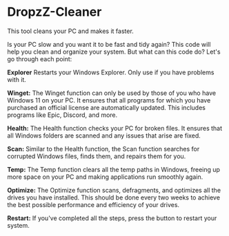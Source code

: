 # DropzZ-Cleaner
This tool cleans your PC and makes it faster.

Is your PC slow and you want it to be fast and tidy again? This code will help you clean and organize your system. But what can this code do? Let's go through each point:

**Explorer**
Restarts your Windows Explorer. Only use if you have problems with it.

**Winget:**
The Winget function can only be used by those of you who have Windows 11 on your PC. It ensures that all programs for which you have purchased an official license are automatically updated. This includes programs like Epic, Discord, and more.

**Health:**
The Health function checks your PC for broken files. It ensures that all Windows folders are scanned and any issues that arise are fixed.

**Scan:**
Similar to the Health function, the Scan function searches for corrupted Windows files, finds them, and repairs them for you.

**Temp:**
The Temp function clears all the temp paths in Windows, freeing up more space on your PC and making applications run smoothly again.

**Optimize:**
The Optimize function scans, defragments, and optimizes all the drives you have installed. This should be done every two weeks to achieve the best possible performance and efficiency of your drives.

**Restart:**
If you've completed all the steps, press the button to restart your system.
